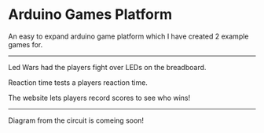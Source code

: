 # Arduino Games Platform
An easy to expand arduino game platform which I have created 2 example games for.
________________________________________________________________________________
Led Wars had the players fight over LEDs on the breadboard.

Reaction time tests a players reaction time.

The website lets players record scores to see who wins!
________________________________________________________________________________

Diagram from the circuit is comeing soon!
